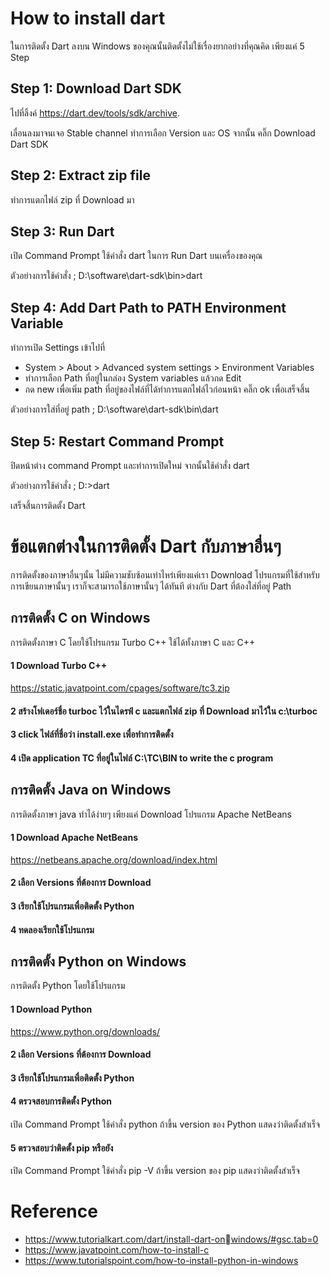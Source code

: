 # How to install dart
ในการติดตั้ง Dart ลงบน Windows ของคุณนั้นติดตั้งไม่ใช้เรื่องยากอย่างที่คุณคิด เพียงแค่ 5 Step
## Step 1: Download Dart SDK
ไปที่ลิ้งค์ https://dart.dev/tools/sdk/archive.

เลื่อนลงมาจนเจอ Stable channel ทำการเลือก Version และ OS จากนั้น คลิ๊ก Download Dart SDK
## Step 2: Extract zip file
ทำการแตกไฟล์ zip ที่ Download มา
## Step 3: Run Dart
เปิด Command Prompt ใช้คำสั่ง dart ในการ Run Dart บนเครื่องของคุณ

ตัวอย่างการใช้คำสั่ง ; D:\software\dart-sdk\bin>dart
## Step 4: Add Dart Path to PATH Environment Variable
ทำการเปิด Settings เข้าไปที่

- System > About > Advanced system settings > Environment Variables
- ทำการเลือก Path ที่อยู่ในกล่อง System variables แล้วกด Edit
- กด new เพื่อเพิ่ม path ที่อยู่ของไฟล์ที่ได้ทำการแตกไฟล์ไวก่อนหน้า คลิ๊ก ok เพื่อเสร็จสิ้น

ตัวอย่างการใส่ที่อยู่ path ; D:\software\dart-sdk\bin\dart
## Step 5: Restart Command Prompt
ปิดหน้าต่าง command Prompt และทำการเปิดใหม่ จากนั้นใช้คำสั่ง dart

ตัวอย่างการใช้คำสั่ง ; D:\>dart

เสร็จสิ้นการติดตั้ง Dart
# ข้อแตกต่างในการติดตั้ง Dart กับภาษาอื่นๆ
การติดตั้งของภาษาอื่นๆนั้น ไม่มีความซับซ้อนเท่าไหร่เพียงแค่เรา Download โปรแกรมที่ใช้สำหรับการเขียนภาษานั้นๆ เราก็จะสามารถใช้ภาษานั้นๆ ได้ทันที ต่างกับ Dart ที่ต้องใส่ที่อยู่ Path
## การติดตั้ง C on Windows
การติดตั้งภาษา C โดยใช้โปรแกรม Turbo C++ ใช้ได้ทั้งภาษา C และ C++
#### 1 Download Turbo C++
https://static.javatpoint.com/cpages/software/tc3.zip
#### 2 สร้างโฟเดอร์ชื่อ turboc ไว้ในไดรฟ์ c และแตกไฟล์ zip ที่ Download มาไว้ใน c:\turboc
#### 3 click ไฟล์ที่ชื่อว่า install.exe เพื่อทำการติดตั้ง
#### 4 เปิด application TC ที่อยู่ในไฟล์ C:\TC\BIN to write the c program
## การติดตั้ง Java on Windows
การติดตั้งภาษา java ทำได้ง่ายๆ เพียงแค่ Download โปรแกรม Apache NetBeans
#### 1 Download Apache NetBeans
https://netbeans.apache.org/download/index.html
#### 2 เลือก Versions ที่ต้องการ Download
#### 3 เรียกใช้โปรแกรมเพื่อติดตั้ง Python
#### 4 ทดลองเรียกใช้โปรแกรม

## การติดตั้ง Python on Windows
การติดตั้ง Python โดยใช้โปรแกรม 
#### 1 Download Python
https://www.python.org/downloads/
#### 2 เลือก Versions ที่ต้องการ Download
#### 3 เรียกใช้โปรแกรมเพื่อติดตั้ง Python
#### 4 ตรวจสอบการติดตั้ง Python
เปิด Command Prompt ใช้คำสั่ง python ถ้าขึ้น version ของ Python แสดงว่าติดตั้งสำเร็จ
#### 5 ตรวจสอบว่าติดตั้ง pip หรือยัง
เปิด Command Prompt ใช้คำสั่ง pip -V ถ้าขึ้น version ของ pip แสดงว่าติดตั้งสำเร็จ
# Reference
- https://www.tutorialkart.com/dart/install-dart-onwindows/#gsc.tab=0
- https://www.javatpoint.com/how-to-install-c
- https://www.tutorialspoint.com/how-to-install-python-in-windows
